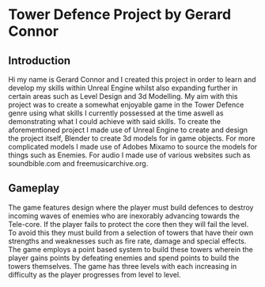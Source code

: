 # Tower Defence Project by Gerard Connor

## Introduction
Hi my name is Gerard Connor and I created this project in order to learn and develop my skills within Unreal Engine whilst also expanding further in certain areas such as Level Design and 3d Modelling. My aim with this project was to create a somewhat enjoyable game in the Tower Defence genre using what skills I currently possessed at the time aswell as demonstrating what I could achieve with said skills. To create the aforementioned project I made use of Unreal Engine to create and design the project itself, Blender to create 3d models for in game objects. For more complicated models I made use of Adobes Mixamo to source the models for things such as Enemies. For audio I made use of various websites such as soundbible.com and freemusicarchive.org.

## Gameplay
The game features design where the player must build defences to destroy incoming waves of enemies who are inexorably advancing towards the Tele-core. If the player fails to protect the core then they will fail the level. To avoid this they must build from a selection of towers that have their own strengths and weaknesses such as fire rate, damage and special effects. The game employs a point based system to build these towers wherein the player gains points by defeating enemies and spend points to build the towers themselves. The game has three levels with each increasing in difficulty as the player progresses from level to level.
